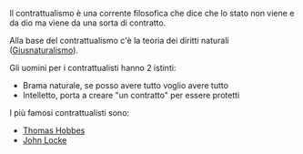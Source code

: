 Il contrattualismo è una corrente filosofica che dice che lo stato non viene e da dio ma viene da una sorta di contratto.

Alla base del contrattualismo c'è la teoria dei diritti naturali ([Giusnaturalismo](../Giusnaturalismo.md)).

Gli uomini per i contrattualisti hanno 2 istinti:
- Brama naturale, se posso avere tutto voglio avere tutto
- Intelletto, porta a creare "un contratto" per essere protetti

I più famosi contrattualisti sono:
- [Thomas Hobbes](Thomas%20Hobbes.md)
- [John Locke](John%20Locke.md)